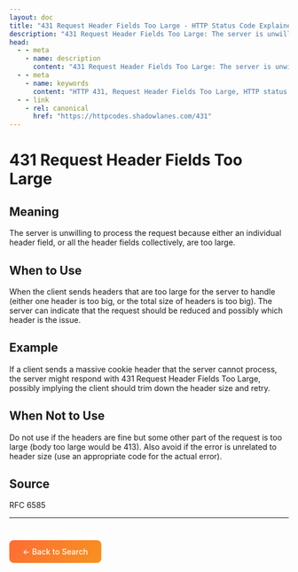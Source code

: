 ```yaml
---
layout: doc
title: "431 Request Header Fields Too Large - HTTP Status Code Explained"
description: "431 Request Header Fields Too Large: The server is unwilling to process the request because either an individual header field, or all the header fields colle..."
head:
  - - meta
    - name: description
      content: "431 Request Header Fields Too Large: The server is unwilling to process the request because either an individual header field, or all the header fields colle..."
  - - meta
    - name: keywords
      content: "HTTP 431, Request Header Fields Too Large, HTTP status code, REST API, web development"
  - - link
    - rel: canonical
      href: "https://httpcodes.shadowlanes.com/431"
---
```


# 431 Request Header Fields Too Large

## Meaning

The server is unwilling to process the request because either an individual header field, or all the header fields collectively, are too large.

## When to Use

When the client sends headers that are too large for the server to handle (either one header is too big, or the total size of headers is too big). The server can indicate that the request should be reduced and possibly which header is the issue.

## Example

If a client sends a massive cookie header that the server cannot process, the server might respond with 431 Request Header Fields Too Large, possibly implying the client should trim down the header size and retry.

## When Not to Use

Do not use if the headers are fine but some other part of the request is too large (body too large would be 413). Also avoid if the error is unrelated to header size (use an appropriate code for the actual error).

## Source

RFC 6585

---

<div style="margin-top: 40px;">
  <a href="/" style="display: inline-block; padding: 12px 24px; background: linear-gradient(135deg, #ff6b35, #f7931e); color: white; text-decoration: none; border-radius: 8px; font-weight: 500;">← Back to Search</a>
</div>
